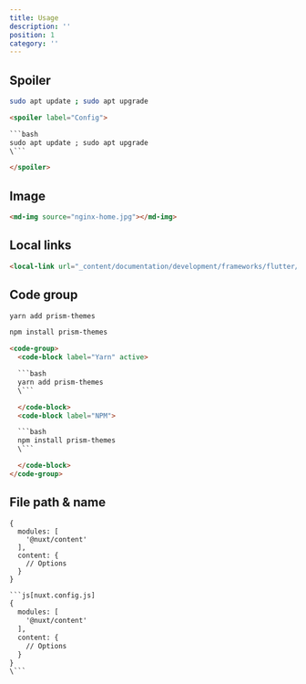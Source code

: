 ```yaml
---
title: Usage
description: ''
position: 1
category: ''
---
```


## Spoiler

<spoiler label="Config">

```bash
sudo apt update ; sudo apt upgrade
```

</spoiler>

```html
<spoiler label="Config">

```bash
sudo apt update ; sudo apt upgrade
\```

</spoiler>
```

## Image

<md-img source="nginx-home.jpg"></md-img>

```html
<md-img source="nginx-home.jpg"></md-img>
```

## Local links

```html
<local-link url="_content/documentation/development/frameworks/flutter/setup-flutter" text="_content/documentation/.../flutter/setup-flutter"></local-link>
```

<local-link url="_content/documentation/development/frameworks/flutter/setup-flutter" text="_content/documentation/.../flutter/setup-flutter"></local-link>

## Code group

<code-group>
  <code-block label="Yarn" active>

  ```bash
  yarn add prism-themes
  ```

  </code-block>
  <code-block label="NPM">

  ```bash
  npm install prism-themes
  ```

  </code-block>
</code-group>

```html
<code-group>
  <code-block label="Yarn" active>

  ```bash
  yarn add prism-themes
  \```

  </code-block>
  <code-block label="NPM">

  ```bash
  npm install prism-themes
  \```

  </code-block>
</code-group>
```

## File path & name

```js[nuxt.config.js]
{
  modules: [
    '@nuxt/content'
  ],
  content: {
    // Options
  }
}
```

```html
```js[nuxt.config.js]
{
  modules: [
    '@nuxt/content'
  ],
  content: {
    // Options
  }
}
\```
```
